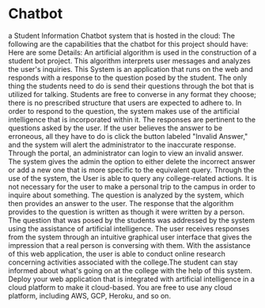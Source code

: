 # Chatbot
a Student Information Chatbot system that is hosted in the cloud:     The following are the capabilities that the chatbot for this project should have:     Here are some Details:     An artificial algorithm is used in the construction of a student bot project. This algorithm interprets user messages and analyzes the user's inquiries. This System is an application that runs on the web and responds with a response to the question posed by the student. The only thing the students need to do is send their questions through the bot that is utilized for talking. Students are free to converse in any format they choose; there is no prescribed structure that users are expected to adhere to. In order to respond to the question, the system makes use of the artificial intelligence that is incorporated within it. The responses are pertinent to the questions asked by the user. If the user believes the answer to be erroneous, all they have to do is click the button labeled "Invalid Answer," and the system will alert the administrator to the inaccurate response.     Through the portal, an administrator can login to view an invalid answer. The system gives the admin the option to either delete the incorrect answer or add a new one that is more specific to the equivalent query.     Through the use of the system, the User is able to query any college-related actions. It is not necessary for the user to make a personal trip to the campus in order to inquire about something. The question is analyzed by the system, which then provides an answer to the user. The response that the algorithm provides to the question is written as though it were written by a person.     The question that was posed by the students was addressed by the system using the assistance of artificial intelligence. The user receives responses from the system through an intuitive graphical user interface that gives the impression that a real person is conversing with them. With the assistance of this web application, the user is able to conduct online research concerning activities associated with the college.The student can stay informed about what's going on at the college with the help of this system.     Deploy your web application that is integrated with artificial intelligence in a cloud platform to make it cloud-based. You are free to use any cloud platform, including AWS, GCP, Heroku, and so on.
